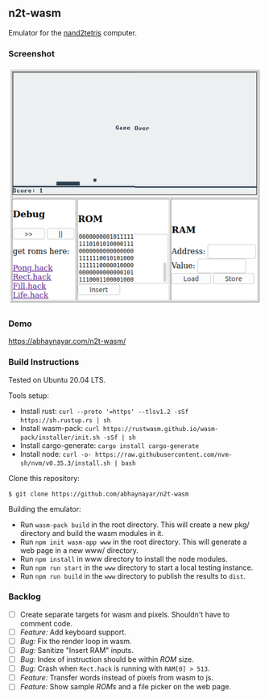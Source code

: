 ## n2t-wasm

Emulator for the [nand2tetris](https://www.nand2tetris.org/) computer.

### Screenshot

![](screenshots/wasm-demo2.png)

### Demo

https://abhaynayar.com/n2t-wasm/

### Build Instructions

Tested on Ubuntu 20.04 LTS.

Tools setup:
- Install rust: `curl --proto '=https' --tlsv1.2 -sSf https://sh.rustup.rs | sh`
- Install wasm-pack: `curl https://rustwasm.github.io/wasm-pack/installer/init.sh -sSf | sh`
- Install cargo-generate: `cargo install cargo-generate`
- Install node: `curl -o- https://raw.githubusercontent.com/nvm-sh/nvm/v0.35.3/install.sh | bash`

Clone this repository:

```
$ git clone https://github.com/abhaynayar/n2t-wasm
```

Building the emulator:
- Run `wasm-pack build` in the root directory. This will create a new pkg/ directory and build the wasm modules in it.
- Run `npm init wasm-app www` in the root directory. This will generate a web page in a new www/ directory.
- Run `npm install` in www directory to install the node modules.
- Run `npm run start` in the `www` directory to start a local testing instance.
- Run `npm run build` in the `www` directory to publish the results to `dist`.

### Backlog

- [ ] Create separate targets for wasm and pixels. Shouldn't have to comment code.
- [ ] _Feature:_ Add keyboard support.
- [ ] _Bug:_ Fix the render loop in wasm.
- [ ] _Bug:_ Sanitize "Insert RAM" inputs.
- [ ] _Bug:_ Index of instruction should be within _ROM_ size.
- [ ] _Bug:_ Crash when `Rect.hack` is running with `RAM[0] > 513`.
- [ ] _Feature:_ Transfer words instead of pixels from wasm to js.
- [ ] _Feature:_ Show sample _ROMs_ and a file picker on the web page.
